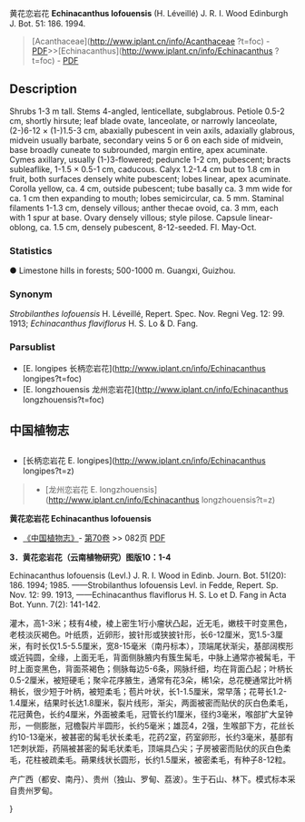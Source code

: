 黄花恋岩花 **Echinacanthus lofouensis** (H. Léveillé) J. R. I. Wood Edinburgh J. Bot. 51: 186. 1994.

> [Acanthaceae](http://www.iplant.cn/info/Acanthaceae ?t=foc) - [PDF](http://iplant.cn/foc/pdf/Acanthaceae.pdf)>>[Echinacanthus](http://www.iplant.cn/info/Echinacanthus ?t=foc) - [PDF](http://www.iplant.cn/foc/pdf/Echinacanthus.pdf)

## Description

Shrubs 1-3 m tall. Stems 4-angled, lenticellate, subglabrous. Petiole 0.5-2 cm, shortly hirsute; leaf blade ovate, lanceolate, or narrowly lanceolate, (2-)6-12 × (1-)1.5-3 cm, abaxially pubescent in vein axils, adaxially glabrous, midvein usually barbate, secondary veins 5 or 6 on each side of midvein, base broadly cuneate to subrounded, margin entire, apex acuminate. Cymes axillary, usually (1-)3-flowered; peduncle 1-2 cm, pubescent; bracts subleaflike, 1-1.5 × 0.5-1 cm, caducous. Calyx 1.2-1.4 cm but to 1.8 cm in fruit, both surfaces densely white pubescent; lobes linear, apex acuminate. Corolla yellow, ca. 4 cm, outside pubescent; tube basally ca. 3 mm wide for ca. 1 cm then expanding to mouth; lobes semicircular, ca. 5 mm. Staminal filaments 1-1.3 cm, densely villous; anther thecae ovoid, ca. 3 mm, each with 1 spur at base. Ovary densely villous; style pilose. Capsule linear-oblong, ca. 1.5 cm, densely pubescent, 8-12-seeded. Fl. May-Oct.

### Statistics
● Limestone hills in forests; 500-1000 m. Guangxi, Guizhou.

### Synonym
*Strobilanthes lofouensis* H. Léveillé, Repert. Spec. Nov. Regni Veg. 12: 99. 1913; *Echinacanthus flaviflorus* H. S. Lo & D. Fang.

### Parsublist

* [E.  longipes  长柄恋岩花](http://www.iplant.cn/info/Echinacanthus longipes?t=foc)
* [E.  longzhouensis  龙州恋岩花](http://www.iplant.cn/info/Echinacanthus longzhouensis?t=foc)

## 中国植物志

## 
* [长柄恋岩花  E.  longipes](http://www.iplant.cn/info/Echinacanthus longipes?t=z)
> * [龙州恋岩花  E.  longzhouensis](http://www.iplant.cn/info/Echinacanthus longzhouensis?t=z)

**黄花恋岩花 Echinacanthus lofouensis**

* [《中国植物志》](http://www.iplant.cn/frps)- [第70卷](http://www.iplant.cn/frps/vol/70) >> 082页 [PDF](http://www.iplant.cn/frps/pdf/70/082b.PDF)

**3．黄花恋岩花（云南植物研究）图版10：1-4**

Echinacanthus lofouensis (Levl.) J. R. I. Wood in Edinb. Journ. Bot. 51(20): 186. 1994; 1985. ——Strobilanthus lofouensis Levl. in Fedde, Repert. Sp. Nov. 12: 99. 1913, ——Echinacanthus flaviflorus H. S. Lo et D. Fang in Acta Bot. Yunn. 7(2): 141-142.

灌木，高1-3米；枝有4棱，棱上密生1行小瘤状凸起，近无毛，嫩枝干时变黑色，老枝淡灰褐色。叶纸质，近卵形，披针形或狭披针形，长6-12厘米，宽1.5-3厘米，有时长仅1.5-5.5厘米，宽8-15毫米（南丹标本），顶端尾状渐尖，基部阔楔形或近钝圆，全缘，上面无毛，背面侧脉腋内有簇生髯毛，中脉上通常亦被髯毛，干时上面变黑色，背面茶褐色；侧脉每边5-6条，网脉纤细，均在背面凸起；叶柄长0.5-2厘米，被短硬毛；聚伞花序腋生，通常有花3朵，稀1朵，总花梗通常比叶柄稍长，很少短于叶柄，被短柔毛；苞片叶状，长1-1.5厘米，常早落；花萼长1.2-1.4厘米，结果时长达1.8厘米，裂片线形，渐尖，两面被密而贴伏的灰白色柔毛，花冠黄色，长约4厘米，外面被柔毛，冠管长约1厘米，径约3毫米，喉部扩大呈钟形，一侧膨胀，冠檐裂片半圆形，长约5毫米；雄蕊4，2强，生喉部下方，花丝长约10-13毫米，被甚密的髯毛状长柔毛，花药2室，药室卵形，长约3毫米，基部有1芒刺状距，药隔被甚密的髯毛状柔毛，顶端具凸尖；子房被密而贴伏的灰白色柔毛，花柱被疏柔毛。蒴果线状长圆形，长约1.5厘米，被密柔毛，有种子8-12粒。

产广西（都安、南丹）、贵州（独山、罗甸、荔波）。生于石山、林下。模式标本采自贵州罗甸。

}